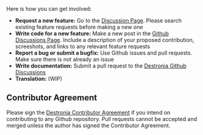 Here is how you can get involved:

- **Request a new feature:** Go to the [Discussion Page](https://github.com/Destronia/AdBlock_Filter/discussions). Please search existing feature requests before making a new one
- **Write code for a new feature:** Make a new post in the [Github Discussions Page](https://github.com/Destronia/AdBlock_Filter/discussions). Include a description of your proposed contribution, screeshots, and links to any relevant feature requests
- **Report a bug or submit a bugfix:** Use Github issues and pull requests. Make sure there is not already an issue
- **Write documentation:** Submit a pull request to the [Destronia Github Discussions](https://github.com/Destronia/AdBlock_Filter/discussions)
- **Translation:** (WIP)

## Contributor Agreement

Please sign the [Destronia Contributor Agreement](https://cla-assistant.io/Destronia/AdBlock_Filter) if you intend on contributing to any Github repository. Pull requests cannot be accepted and merged unless the author has signed the Contributor Agreement.
